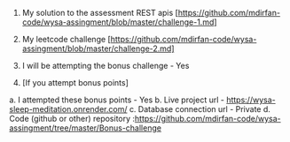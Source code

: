 1.	My solution to the assessment REST apis [https://github.com/mdirfan-code/wysa-assingment/blob/master/challenge-1.md]

2.	My leetcode challenge [https://github.com/mdirfan-code/wysa-assingment/blob/master/challenge-2.md]

3.	I will be attempting the bonus challenge - Yes

4.	[If you attempt bonus points]

a.	I attempted these bonus points - Yes
b.	Live project url - https://wysa-sleep-meditation.onrender.com/
c.	Database connection url - Private
d.	Code (github or other) repository :https://github.com/mdirfan-code/wysa-assingment/tree/master/Bonus-challenge

